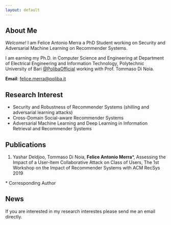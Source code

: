 ```yaml
---
layout: default
---
```


## About Me

*Welcome!* I am Felice Antonio Merra a PhD Student working on Security and Adversarial Machine Learning on Recommender Systems. 

I am earning my Ph.D. in Computer Science and Engineering at Department of Electrical Engineering and Information Technology, Polytechnic University of Bari [@PolibaOfficial](https://twitter.com/PolibaOfficial) working with Prof. Tommaso Di Noia. 

**Email**: [felice.merra@poliba.it](mailto:felice.merra@poliba.it)


## Research Interest

* Security and Robustness of Recommender Systems (shilling and adversarial learning attacks)
* Cross-Domain Social-aware Recommender Systems
* Adversarial Machine Learning and Deep Learning in Information Retrieval and Recommender Systems

## Publications

1. Yashar Deldjoo, Tommaso Di Noia, **Felice Antonio Merra**\*, Assessing the Impact of a User-Item Collaborative Attack on Class of Users, The 1st Workshop on the Impact of Recommender Systems with ACM RecSys 2019

\* Corresponding Author

## News
If you are interested in my research interestes please send me an email directly.
